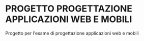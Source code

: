 # PROGETTO PROGETTAZIONE APPLICAZIONI WEB E MOBILI
 Progetto per l'esame di progettazione applicazioni web e mobili
